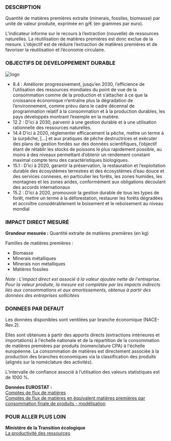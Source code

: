 ### DESCRIPTION

Quantité de matières premières extraite (minerais, fossiles, biomasse) par unité de valeur produite, exprimée en g/€ (en grammes par euro).

L’indicateur informe sur le recours à l’extraction (nouvelle) de ressources naturelles. La réutilisation de matières premières est donc exclue de la mesure.
L’objectif est de réduire l’extraction de matières premières et de favoriser la réutilisation et l’économie circulaire.

### OBJECTIFS DE DEVELOPPEMENT DURABLE

<div id="strip-odd" className="strip">
    <img id="logo-odd" src=/resources/odd_mat.png alt="logo"/>
</div>

* 8.4 : Améliorer progressivement, jusqu’en 2030, l’efficience de l’utilisation des ressources mondiales du point de vue de la consommation comme de la production et s’attacher à ce que la croissance économique n’entraîne plus la dégradation de l’environnement, comme prévu dans le cadre décennal de programmation relatif à la consommation et à la production durables, les pays développés montrant l’exemple en la matière.
* 12.2 : D’ici à 2030, parvenir à une gestion durable et à une utilisation rationnelle des ressources naturelles.
* 14.4 D’ici à 2020, réglementer efficacement la pêche, mettre un terme à la surpêche, \[...\] et aux pratiques de pêche destructrices et exécuter des plans de gestion fondés sur des données scientifiques, l’objectif étant de rétablir les stocks de poissons le plus rapidement possible, au moins à des niveaux permettant d’obtenir un rendement constant maximal compte tenu des caractéristiques biologiques.
* 15.1 : D’ici à 2020, garantir la préservation, la restauration et l’exploitation durable des écosystèmes terrestres et des écosystèmes d’eau douce et des services connexes, en particulier les forêts, les zones humides, les montagnes et les zones arides, conformément aux obligations découlant des accords internationaux
* 15.2 : D’ici à 2020, promouvoir la gestion durable de tous les types de forêt, mettre un terme à la déforestation, restaurer les forêts dégradées et accroître considérablement le boisement et le reboisement au niveau mondial

### IMPACT DIRECT MESUR&Eacute;

**Grandeur mesurée :** Quantité extraite de matières premières (en kg)

Familles de matières premières :
* Biomasse
* Minerais métalliques
* Minerais non métalliques
* Matières fossiles

*Note : L'impact direct est associé à la valeur ajoutée nette de l'entreprise. Pour la valeur produite, la mesure est complétée par les impacts indirects liés aux consommations et aux amortissements, obtenus à partir des données des entreprises sollicitées*

### DONNEES PAR DEFAUT

Les données disponibles sont ventilées par branche économique (NACE-Rev.2).

Elles sont obtenues à partir des apports directs (extractions intérieures et importations) à l'échelle nationale et de la répartition de la consommation de matières premières par produits (nomenclature CPA) à l'échelle européenne. La consommation de matières est directement associée à la production des branches économiques via la classification des produits (alignés sur la noméclature des activités).

L’intervalle de confiance associé à l’utilisation des valeurs statistiques est de 1000 %.

**Données EUROSTAT :**  
[Comptes de flux de matières](https://appsso.eurostat.ec.europa.eu/nui/show.do?dataset=env_ac_mfa&lang=fr)  
[Comptes de flux de matières en équivalent matières premières par consommation finale de produits - modélisation](https://appsso.eurostat.ec.europa.eu/nui/show.do?dataset=env_ac_rmefd&lang=fr)

### POUR ALLER PLUS LOIN

**Ministère de la Transition écologique**  
[La productivité des ressources](https://www.ecologie.gouv.fr/productivite-des-ressources)
